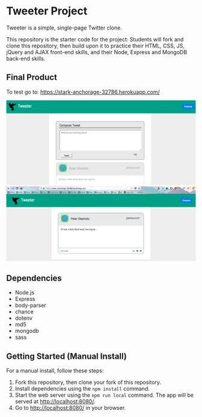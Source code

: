 # Tweeter Project

Tweeter is a simple, single-page Twitter clone.

This repository is the starter code for the project: Students will fork and clone this repository, then build upon it to practice their HTML, CSS, JS, jQuery and AJAX front-end skills, and their Node, Express and MongoDB back-end skills.

## Final Product

To test go to: https://stark-anchorage-32786.herokuapp.com/

!["URLs View"](https://github.com/jdpaterson/tweeter/blob/master/ReadMeFiles/ComposeTweets.png)
!["Login Page"](https://github.com/jdpaterson/tweeter/blob/master/ReadMeFiles/ReadTweets.png)

## Dependencies

- Node.js
- Express
- body-parser
- chance
- dotenv
- md5
- mongodb
- sass


## Getting Started (Manual Install)
For a manual install, follow these steps:
1. Fork this repository, then clone your fork of this repository.
2. Install dependencies using the `npm install` command.
3. Start the web server using the `npm run local` command. The app will be served at <http://localhost:8080/>.
4. Go to <http://localhost:8080/> in your browser.
